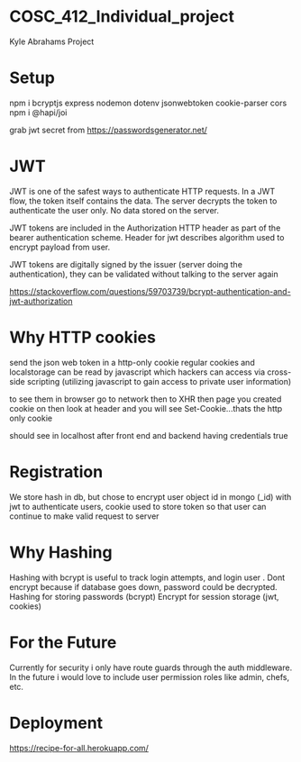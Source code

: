 # COSC_412_Individual_project
Kyle Abrahams Project

# Setup

npm i bcryptjs express nodemon dotenv jsonwebtoken cookie-parser cors
npm i @hapi/joi

grab jwt secret from https://passwordsgenerator.net/

# JWT

JWT is one of the safest ways to authenticate HTTP requests. In a JWT flow, the token itself contains the data. The server decrypts the token to authenticate the user only. No data stored on the server.

JWT tokens are included in the Authorization HTTP header as part of the bearer authentication scheme. Header for jwt describes
algorithm used to encrypt payload from user.

JWT tokens are digitally signed by the issuer (server doing the authentication), they can be validated without talking to the server again

https://stackoverflow.com/questions/59703739/bcrypt-authentication-and-jwt-authorization

# Why HTTP cookies

send the json web token in a http-only cookie
regular cookies and localstorage can be read by
javascript which hackers can access via cross-side scripting
(utilizing javascript to gain access to private user information)

to see them in browser go to network then
to XHR then page you created cookie on then
look at header and you will see Set-Cookie...thats the http only cookie

should see in localhost after
front end and backend having credentials true

# Registration

We store hash in db, but chose to encrypt user object id
in mongo (\_id) with jwt to authenticate users, cookie used to store token so that user can continue to make valid request to server

# Why Hashing

Hashing with bcrypt is useful to track login attempts, and login user
. Dont encrypt because if database goes down, password could be
decrypted.
Hashing for storing passwords (bcrypt)
Encrypt for session storage (jwt, cookies)

# For the Future

Currently for security i only have route guards through the auth middleware.
In the future i would love to include user permission roles like admin, chefs, etc.

# Deployment
https://recipe-for-all.herokuapp.com/
